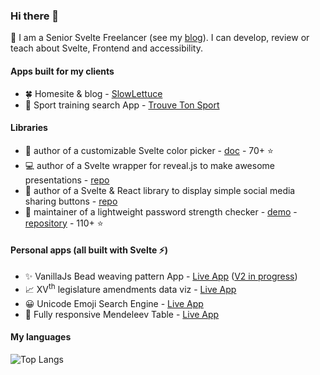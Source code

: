 ### Hi there 👋

🍕 I am a Senior Svelte Freelancer (see my [blog](https://www.dev.machyme.fr/)). I can develop, review or teach about Svelte, Frontend and accessibility.

#### Apps built for my clients

- 🍀 Homesite & blog - [SlowLettuce](https://slowlettuce.io/)
- 🤿 Sport training search App - [Trouve Ton Sport](https://www.trouvetonsport.com/)
 
#### Libraries

- 🌱 author of a customizable Svelte color picker - [doc](https://svelte-awesome-color-picker.vercel.app/) - 70+ ⭐
- 💻 author of a Svelte wrapper for reveal.js to make awesome presentations - [repo](https://github.com/Ennoriel/svelte-reveal.js)
- 🤙 author of a Svelte & React library to display simple social media sharing buttons - [repo](https://github.com/Ennoriel/social-links)
- 🔭 maintainer of a lightweight password strength checker - [demo](https://svelte.dev/repl/b5bf5871c99742e584da244b4bfeac92?version=3.44.3) - [repository](https://github.com/deanilvincent/check-password-strength) - 110+ ⭐

#### Personal apps (all built with Svelte ⚡)

- ✨ VanillaJs Bead weaving pattern App - [Live App](https://ennoriel.github.io/bead-pattern/) ([V2 in progress](https://miyuki2.vercel.app/))
- 📈 XV<sup>th</sup> legislature amendments data viz - [Live App](https://data-viz-amendements.vercel.app/byDeputee/all)
- 😀 Unicode Emoji Search Engine - [Live App](https://ennoriel.github.io/unicode-emoji-search-engine/)
- 🔭 Fully responsive Mendeleev Table - [Live App](https://ennoriel.github.io/mendeleev/)

#### My languages

![Top Langs](https://github-readme-stats.vercel.app/api/top-langs/?username=Ennoriel&hide_title=true&line_height=105)
